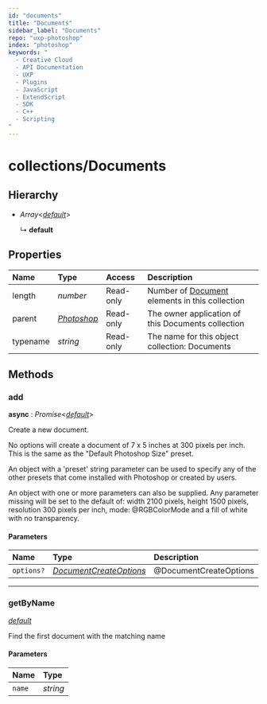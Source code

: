 ```yaml
---
id: "documents"
title: "Documents"
sidebar_label: "Documents"
repo: "uxp-photoshop"
index: "photoshop"
keywords: "
  - Creative Cloud
  - API Documentation
  - UXP
  - Plugins
  - JavaScript
  - ExtendScript
  - SDK
  - C++
  - Scripting
"
---
```


# collections/Documents

## Hierarchy

- *Array*<[*default*](/ps_reference/classes/Document/)\>

  ↳ **default**

## Properties

| Name | Type | Access | Description |
| :------ | :------ | :------ | :------ |
| length | *number* | Read-only | Number of [Document](/ps_reference/modules/Document/) elements in this collection |
| parent | [*Photoshop*](/ps_reference/classes/Photoshop/) | Read-only | The owner application of this Documents collection |
| typename | *string* | Read-only | The name for this object collection: Documents |

## Methods

### add

**async** : *Promise*<[*default*](/ps_reference/classes/Document/)\>

Create a new document.

No options will create a document of 7 x 5 inches at 300 pixels per inch.
This is the same as the "Default Photoshop Size" preset.

An object with a 'preset' string parameter can be used to specify any of
the other presets that come installed with Photoshop or created by users.

An object with one or more parameters can also be supplied. Any parameter
missing will be set to the default of: width 2100 pixels, height 1500 pixels,
resolution 300 pixels per inch, mode: @RGBColorMode and a fill of white with
no transparency.

#### Parameters

| Name | Type | Description |
| :------ | :------ | :------ |
| `options?` | [*DocumentCreateOptions*](/ps_reference/objects/DocumentCreateOptions/) | @DocumentCreateOptions |

___

### getByName

[*default*](/ps_reference/classes/Document/)

Find the first document with the matching name

#### Parameters

| Name | Type |
| :------ | :------ |
| `name` | *string* |
